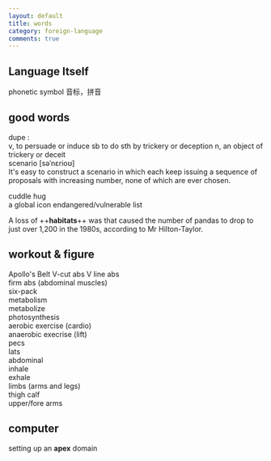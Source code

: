 ```yaml
---
layout: default
title: words 
category: foreign-language 
comments: true
---
```



## Language Itself
phonetic symbol 音标，拼音

## good words
dupe :  
v, to persuade or induce sb to do sth by trickery or deception
n, an object of trickery or deceit  
scenario [səˈnɛrioʊ]  
It's easy to construct a scenario in which each keep issuing a sequence of proposals with increasing number, none of which are ever chosen.  

cuddle hug  
a global icon
endangered/vulnerable list

A loss of ++**habitats**++ was that caused the number of pandas to drop to just over 1,200 in the 1980s, according to Mr Hilton-Taylor.

## workout & figure
Apollo's Belt  V-cut abs  V line abs  
firm abs (abdominal muscles)  
six-pack  
metabolism  
metabolize  
photosynthesis  
aerobic exercise (cardio)  
anaerobic execrise (lift)  
pecs  
lats  
abdominal  
inhale  
exhale  
limbs (arms and legs)  
thigh calf  
upper/fore arms  

## computer
setting up an **apex** domain

